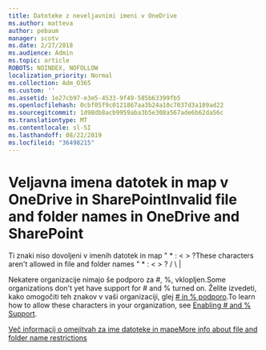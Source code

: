 ```yaml
---
title: Datoteke z neveljavnimi imeni v OneDrive
ms.author: matteva
author: pebaum
manager: scotv
ms.date: 2/27/2018
ms.audience: Admin
ms.topic: article
ROBOTS: NOINDEX, NOFOLLOW
localization_priority: Normal
ms.collection: Adm_O365
ms.custom: ''
ms.assetid: 1e27cb97-e3e5-4533-9f49-585b63399fb5
ms.openlocfilehash: 0cbf05f9c0121867aa3b24a10c7037d3a189ad22
ms.sourcegitcommit: 1d98db8acb9959aba3b5e308a567ade6b62da56c
ms.translationtype: MT
ms.contentlocale: sl-SI
ms.lasthandoff: 08/22/2019
ms.locfileid: "36498215"
---
```

# <a name="invalid-file-and-folder-names-in-onedrive-and-sharepoint"></a><span data-ttu-id="575b1-102">Veljavna imena datotek in map v OneDrive in SharePoint</span><span class="sxs-lookup"><span data-stu-id="575b1-102">Invalid file and folder names in OneDrive and SharePoint</span></span>

<span data-ttu-id="575b1-103">Ti znaki niso dovoljeni v imenih datotek in map " \* : \< \> ?</span><span class="sxs-lookup"><span data-stu-id="575b1-103">These characters aren't allowed in file and folder names " \* : \< \> ?</span></span> <span data-ttu-id="575b1-104">/ \ |</span><span class="sxs-lookup"><span data-stu-id="575b1-104"></span></span> 
  
<span data-ttu-id="575b1-105">Nekatere organizacije nimajo še podporo za #, %, vklopljen.</span><span class="sxs-lookup"><span data-stu-id="575b1-105">Some organizations don't yet have support for # and % turned on.</span></span> <span data-ttu-id="575b1-106">Želite izvedeti, kako omogočiti teh znakov v vaši organizaciji, glej [# in % podporo](https://go.microsoft.com/fwlink/?linkid=862611).</span><span class="sxs-lookup"><span data-stu-id="575b1-106">To learn how to allow these characters in your organization, see [Enabling # and % Support](https://go.microsoft.com/fwlink/?linkid=862611).</span></span> 
  
[<span data-ttu-id="575b1-107">Več informacij o omejitvah za ime datoteke in mape</span><span class="sxs-lookup"><span data-stu-id="575b1-107">More info about file and folder name restrictions</span></span>](https://go.microsoft.com/fwlink/?linkid=866430)
  

